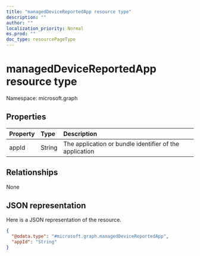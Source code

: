 ```yaml
---
title: "managedDeviceReportedApp resource type"
description: ""
author: ""
localization_priority: Normal
ms.prod: ""
doc_type: resourcePageType
---
```


# managedDeviceReportedApp resource type


Namespace: microsoft.graph



## Properties
|Property|Type|Description|
|:---|:---|:---|
|appId|String|The application or bundle identifier of the application|

## Relationships
None

## JSON representation
Here is a JSON representation of the resource.
<!-- {
  "blockType": "resource",
  "@odata.type": "microsoft.graph.managedDeviceReportedApp"
}
-->
``` json
{
  "@odata.type": "#microsoft.graph.managedDeviceReportedApp",
  "appId": "String"
}
```


